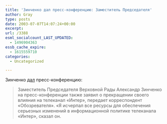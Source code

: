 ```yaml
---
title: 'Зинченко дал пресс-конференцию: Заместитель Председателя'
author: Gray
type: posts
date: 2003-07-07T14:07:24+00:00
excerpt:
url: /3388
esml_socialcount_LAST_UPDATED:
  - 1496904363
essb_cache_expire:
  - 1615559710
categories:
  - Uncategorized

---
```








Зинченко <a href="http://www.obozrevatel.com.ua/news/8/88939.html" target="_blank">дал</a> пресс-конференцию:

> Заместитель Председателя Верховной Рады Александр Зинченко на пресс-конференции также заявил о прекращении своего влияния на телеканал &#171;Интер&#187;, передает корреспондент &#171;Обозревателя&#187;. &#171;Я исчерпал все ресурсы для обеспечения серьезных изменений в информационной политике телеканала &#171;Интер&#187;, сказал он.